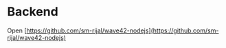 # Backend
Open [https://github.com/sm-rijal/wave42-nodejs](https://github.com/sm-rijal/wave42-nodejs)